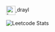 <a href="https://leetcode.com/drayl"> <img alt="Leetcode" width="25px" height="25px" align="center" src="https://user-images.githubusercontent.com/94602550/189644450-3efed295-1635-49d9-bc96-5f8cc80a2d2b.png"> </a>  drayl

![Leetcode Stats](https://leetcode-stats-six.vercel.app/?username=drayl&theme=dark)
